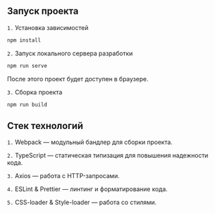 ## Запуск проекта

`1.` Установка зависимостей
```bash
npm install
```

`2.` Запуск локального сервера разработки
```bash
npm run serve
```

После этого проект будет доступен в браузере.

`3.` Сборка проекта
```bash
npm run build
```


## Стек технологий

`1.` Webpack — модульный бандлер для сборки проекта.

`2.` TypeScript — статическая типизация для повышения надежности кода.

`3.` Axios — работа с HTTP-запросами.

`4.` ESLint & Prettier — линтинг и форматирование кода.

`5.` CSS-loader & Style-loader — работа со стилями.
